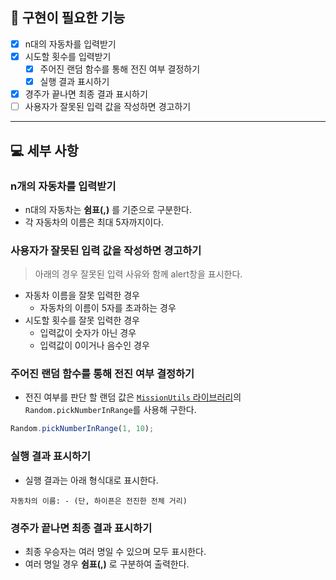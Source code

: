 ## 🎯 구현이 필요한 기능

- [x] n대의 자동차를 입력받기
- [x] 시도할 횟수를 입력받기
  - [x] 주어진 랜덤 함수를 통해 전진 여부 결정하기
  - [x] 실행 결과 표시하기
- [x] 경주가 끝나면 최종 결과 표시하기
- [ ] 사용자가 잘못된 입력 값을 작성하면 경고하기

---

## 💻 세부 사항

### n개의 자동차를 입력받기
- n대의 자동차는 **쉼표(,)** 를 기준으로 구분한다.
- 각 자동차의 이름은 최대 5자까지이다.

### 사용자가 잘못된 입력 값을 작성하면 경고하기
> 아래의 경우 잘못된 입력 사유와 함께 alert창을 표시한다.
- 자동차 이름을 잘못 입력한 경우
  - 자동차의 이름이 5자를 초과하는 경우
- 시도할 횟수를 잘못 입력한 경우
  - 입력값이 숫자가 아닌 경우
  - 입력값이 0이거나 음수인 경우

### 주어진 랜덤 함수를 통해 전진 여부 결정하기
- 전진 여부를 판단 할 랜덤 값은 [`MissionUtils` 라이브러리](https://github.com/woowacourse-projects/javascript-mission-utils#mission-utils)의 `Random.pickNumberInRange`를 사용해 구한다.

```js
Random.pickNumberInRange(1, 10);
```

### 실행 결과 표시하기
- 실행 결과는 아래 형식대로 표시한다.
```text
자동차의 이름: - (단, 하이픈은 전진한 전체 거리)
```

### 경주가 끝나면 최종 결과 표시하기
- 최종 우승자는 여러 명일 수 있으며 모두 표시한다.
- 여러 명일 경우 **쉼표(,)** 로 구분하여 출력한다.
